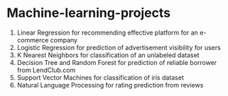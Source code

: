 # Machine-learning-projects

1. Linear Regression for recommending effective platform for an e-commerce company
2. Logistic Regression for prediction of advertisement visibility for users
3. K Nearest Neighbors for classification of an unlabeled dataset
4. Decision Tree and Random Forest for prediction of reliable borrower from LendClub.com
5. Support Vector Machines for classification of iris dataset
6. Natural Language Processing for rating prediction from reviews
